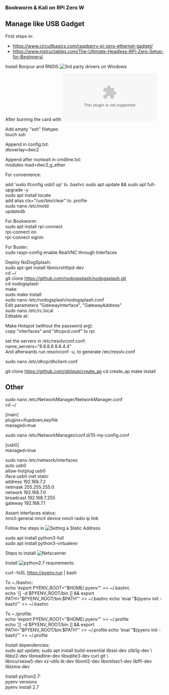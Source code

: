 ### Bookworm & Kali on RPi Zero W  
  
## Manage like USB Gadget  
  
First steps in:  
 - https://www.circuitbasics.com/raspberry-pi-zero-ethernet-gadget/  
 - https://www.instructables.com/The-Ultimate-Headless-RPi-Zero-Setup-for-Beginners/  
  
Install Bonjour and RNDIS ![3rd party drivers](https://github.com/scripting-drafts/Distributions-Development/tree/main/Third%20Party) on Windows  
  
After burning the card with ![the official burner](https://downloads.raspberrypi.org/imager/imager_latest.exe)  
  
Add empty "ssh" filetype:  
touch ssh  
  
Append in config.txt:  
dtoverlay=dwc2  
  
Append after rootwait in cmdline.txt:  
modules-load=dwc2,g_ether  
  
For convenience:  

<!-- sudo nano /etc/dhcp/dhcpd.conf  
interface usb0
static ip_address=192.168.100.100/24
static routers=192.168.100.1
static domain_name_servers=192.168.100.1 -->
  
add 'sudo ifconfig usb0 up' to .bashrc
sudo apt update && sudo apt full-upgrade -y  
sudo apt install locate  
add alias cls="/usr/bin/clear" to .profile  
sudo nano /etc/motd  
updatedb  

For Bookworm:  
sudo apt install rpi-connect  
rpi-connect on  
rpi-connect signin  

For Buster:  
sudo raspi-config
enable RealVNC through Interfaces  
  
Deploy NoDogSplash:  
sudo apt-get install libmicrohttpd-dev  
cd ~/  
git clone https://github.com/nodogsplash/nodogsplash.git  
cd nodogsplash  
make  
sudo make install  
sudo nano /etc/nodogsplash/nodogsplash.conf  
Edit parameters "GatewayInterface", "GatewayAddress"  
sudo nano /etc/rc.local  
Editable at:  

Make Hotspot (without the password arg):  
copy "interfaces" and "dhcpcd.conf" to rpi  

set the servers in /etc/resolvconf.conf:  
name_servers="8.8.8.8 8.8.4.4"  
And afterwards run resolvconf -u, to generate /etc/resolv.conf  
  
sudo nano /etc/dhcp/dhclient.conf

git clone https://github.com/oblique/create_ap
cd create_ap
make install




## Other
sudo nano /etc/NetworkManager/NetworkManager.conf  
cd ~/  
  
[main]  
   plugins=ifupdown,keyfile  
   managed=true  

sudo nano /etc/NetworkManager/conf.d/10-my-config.conf
  
[usb0]  
   managed=true  
  


sudo nano /etc/network/interfaces  
auto usb0  
allow-hotplug usb0  
iface usb0 inet static  
        address 192.168.7.2  
        netmask 255.255.255.0  
        network 192.168.7.0  
        broadcast 192.168.7.255  
        gateway 192.168.7.1  
  
Assert interfaces status:  
nmcli general
nmcli device
nmcli radio
ip link

Follow the steps in ![Setting a Static Address](https://raspberrypi.stackexchange.com/questions/145593/how-do-i-set-up-networking-on-raspberry-pi-os-bookworm)  
  
  
sudo apt install python3-full  
sudo apt install python3-virtualenv  

    
Steps to install ![Netscanner](https://github.com/Chleba/netscanner)  
  
Install ![python2.7 requirements](https://github.com/pyenv/pyenv?tab=readme-ov-file#a-getting-pyenv):  
  
curl -fsSL https://pyenv.run | bash  
  
To ~./bashrc:  
echo 'export PYENV_ROOT="$HOME/.pyenv"' >> ~/.bashrc  
echo '[[ -d $PYENV_ROOT/bin ]] && export PATH="$PYENV_ROOT/bin:$PATH"' >> ~/.bashrc  
echo 'eval "$(pyenv init - bash)"' >> ~/.bashrc  
  
To ~./profile:  
echo 'export PYENV_ROOT="$HOME/.pyenv"' >> ~/.profile  
echo '[[ -d $PYENV_ROOT/bin ]] && export PATH="$PYENV_ROOT/bin:$PATH"' >> ~/.profile  
echo 'eval "$(pyenv init - bash)"' >> ~/.profile  
  
Install dependencies:  
sudo apt update; sudo apt install build-essential libssl-dev zlib1g-dev \  
libbz2-dev libreadline-dev libsqlite3-dev curl git \  
libncursesw5-dev xz-utils tk-dev libxml2-dev libxmlsec1-dev libffi-dev liblzma-dev  
  
Install python2.7:  
pyenv versions  
pyenv install 2.7  
